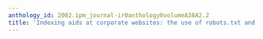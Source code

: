 ```yaml
---
anthology_id: 2002.ipm_journal-ir0anthology0volumeA38A2.2
title: 'Indexing aids at corporate websites: the use of robots.txt and META tags'
---
```

